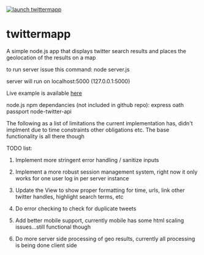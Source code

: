 <a target="_blank" href="https://twittermapp.herokuapp.com">![launch twittermapp](https://raw.github.com/zserre/twittermapp/public/images/twitterMapBanner.png "Click to launch twittermapp")</a>

twittermapp
==========

A simple node.js app that displays twitter search results and places the
geolocation of the results on a map

to run server issue this command: node server.js 

server will run on localhost:5000 (127.0.0.1:5000) 

Live example is available [here]

[here]: http://twittermapp.herokuapp.com/

node.js npm dependancies (not included in github repo):
	express
	oath
	passport
	node-twitter-api


The following as a list of limitations the current implementation has, 
didn't implment due to time constraints other obligations etc.  The base 
functionality is all there though

TODO list:

1.  Implement more stringent error handling / sanitize inputs

2.	Implement a more robust session management system, 
	right now it only works for one user log in per server instance
	
3.	Update the View to show proper formatting for time, urls, link
	other twitter handles, highlight search terms, etc

4. 	Do error checking to check for duplicate tweets

5.  Add better mobile support, currently mobile has some html scaling issues...still functional though
  
6.  Do more server side processing of geo results, currently all processing is being done client side

